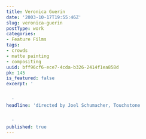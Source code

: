 ```yaml
---
title: Veronica Guerin
date: '2003-10-17T19:55:46Z'
slug: veronica-guerin
postType: work
categories:
- Feature Films
tags:
- crowds
- matte painting
- compositing
uuid: bff96cf6-ece7-4cda-b326-2414f1ea858d
pk: 145
is_featured: false
excerpt: '


  '
headline: 'directed by Joel Schumacher, Touchstone


  '
published: true
---
```




